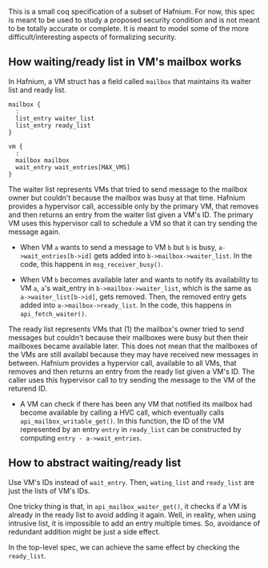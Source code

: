 This is a small coq specification of a subset of Hafnium. For now, this spec is 
meant to be used to study a proposed security condition and is not meant to be 
totally accurate or complete. It is meant to model some of the more 
difficult/interesting aspects of formalizing security.

## How waiting/ready list in VM's mailbox works

In Hafnium, a VM struct has a field called `mailbox` that maintains its waiter list and ready list. 

~~~
mailbox {
  :
  list_entry waiter_list
  list_entry ready_list
}

vm {
  :
  mailbox mailbox
  wait_entry wait_entries[MAX_VMS]
}
~~~

The waiter list represents VMs that tried to send message to the mailbox owner but couldn't because the mailbox was busy at that time. Hafnium provides a hypervisor call, accessible only by the primary VM, that removes and then returns an entry from the waiter list given a VM's ID. The primary VM uses this hypervisor call to schedule a VM so that it can try sending the message again. 

* When VM `a` wants to send a message to VM `b` but `b` is busy, `a->wait_entries[b->id]` gets added into `b->mailbox->waiter_list`. In the code, this happens in `msg_receiver_busy()`.
  
* When VM `b` becomes available later and wants to notify its availability to VM `a`, `a`'s wait_entry in `b->mailbox->waiter_list`, which is the same as `a->waiter_list[b->id]`, gets removed. Then, the removed entry gets added into `a->mailbox->ready_list`. In the code, this happens in `api_fetch_waiter()`.

The ready list represents VMs that (1) the mailbox's owner tried to send messages but couldn't because their mailboxes were busy but then their mailboxes became available later. This does not mean that the mailboxes of the VMs are still availabl because they may have received new messages in between. Hafnium provides a hypervior call, available to all VMs, that removes and then returns an entry from the ready list given a VM's ID. The caller uses this hypervisor call to try sending the message to the VM of the returend ID.

* A VM can check if there has been any VM that notified its mailbox had become available by calling a HVC call, which eventually calls `api_mailbox_writable_get()`. In this function, the ID of the VM represented by an entry `entry` in `ready_list` can be constructed by computing `entry - a->wait_entries`.

## How to abstract waiting/ready list

Use VM's IDs instead of `wait_entry`. Then, `wating_list` and `ready_list` are just the lists of VM's IDs. 

One tricky thing is that, in `api_mailbox_waiter_get()`, it checks if a VM is already in the ready list to avoid adding it again. Well, in reality, when using intrusive list, it is impossible to add an entry multiple times. So, avoidance of redundant addition might be just a side effect.

In the top-level spec, we can achieve the same effect by checking the `ready_list`.
